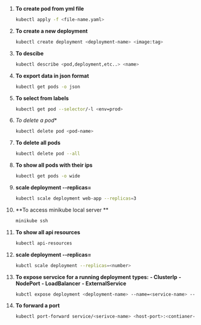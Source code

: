 
1. **To create pod from yml file**
   ```bash
   kubectl apply -f <file-name.yaml>

2. **To create a new deployment**
    ```bash
    kubectl create deployment <deployment-name> <image:tag> 
3. **To descibe**
   ```bash
   kubectl describe <pod,deployment,etc..> <name>
4. **To export data in json format**
    ```bash
    kubectl get pods -o json
5. **To select from labels**
    ```bash
    kubectl get pod --selector/-l <env=prod>

6. *To delete a pod**
    ```bash
    kubectl delete pod <pod-name>

7. **To delete all pods**
    ```bash
    kubectl delete pod --all

8. **To show all pods with their ips**
    ```bash
    kubectl get pods -o wide

9. **scale deployment <deployment-name> --replicas=<count>**
    ```bash
    kubectl scale deployment web-app --replicas=3

10. **To access minikube local server **
    ```bash
    minikube ssh

11. **To show all api resources**
    ```bash
    kubectl api-resources

12. **scale deployment <deployment-name> --replicas=<count>**
    ```bash
    kubctl scale deployment --replicas=<number>

13. **To expose servcice for a running deployment**
 **types:**
   **- ClusterIp**
   **- NodePort**
   **- LoadBalancer**
   **- ExternalService**
    ```bash
    kubctl expose deployment <deployment-name> --name=<service-name> --type=<service-type> --port=9090 --target-port=9090


14. **To forward a port**
    ```bash
    kubectl port-forward service/<serivce-name> <host-port>:<contianer-port>
